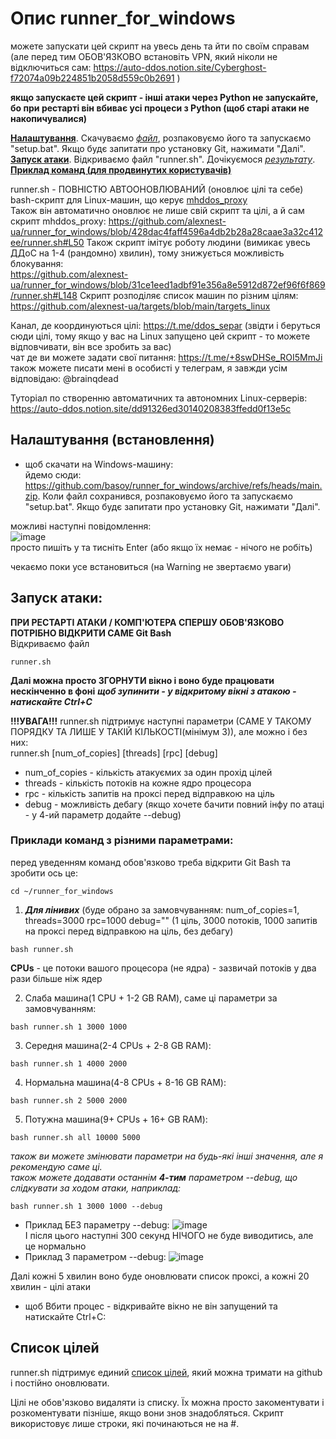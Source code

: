 # Опис runner_for_windows
  
можете запускати цей скрипт на увесь день та йти по своїм справам (але перед тим ОБОВ'ЯЗКОВО встановіть VPN, який ніколи не відключиться сам: https://auto-ddos.notion.site/Cyberghost-f72074a09b224851b2058d559c0b2691 )  

**якщо запускаєте цей скрипт - інші атаки через Python не запускайте, бо при рестарті він вбиває усі процеси з Python (щоб старі атаки не накопичувалися)**
  
[**Налаштування**]().
Скачуваємо [*файл*](https://github.com/basoy/runner_for_windows/archive/refs/heads/main.zip), розпаковуємо його та запускаємо "setup.bat".
Якщо будє запитати про установку Git, нажимати "Далі".  
[**Запуск атаки**](). Відкриваємо файл "runner.sh". Дочікуємося [*результату*](https://user-images.githubusercontent.com/74729549/163039792-0ee47ef5-9cc0-4948-95b8-0eacd7acc0fd.png).  
[**Приклад команд (для продвинутих користувачів)**](https://github.com/alexnest-ua/runner_for_windows#%D0%BF%D1%80%D0%B8%D0%BA%D0%BB%D0%B0%D0%B4%D0%B8-%D0%BA%D0%BE%D0%BC%D0%B0%D0%BD%D0%B4-%D0%B7-%D1%80%D1%96%D0%B7%D0%BD%D0%B8%D0%BC%D0%B8-%D0%BF%D0%B0%D1%80%D0%B0%D0%BC%D0%B5%D1%82%D1%80%D0%B0%D0%BC%D0%B8)  

runner.sh - ПОВНІСТЮ АВТООНОВЛЮВАНИЙ (оновлює цілі та себе) bash-скрипт для Linux-машин, що керує [mhddos_proxy](https://github.com/porthole-ascend-cinnamon/mhddos_proxy)  
Також він автоматично оновлює не лише свій скрипт та цілі, а й сам скрипт mhddos_proxy: https://github.com/alexnest-ua/runner_for_windows/blob/428dac4faff4596a4db2b28a28caae3a32c412ee/runner.sh#L50
Також скрипт імітує роботу людини (вимикає увесь ДДоС на 1-4 (рандомно) хвилин), тому знижується можливість блокування:  
https://github.com/alexnest-ua/runner_for_windows/blob/31ce1eed1adbf91e356a8e5912d872ef96f6f869/runner.sh#L148
Скрипт розподіляє список машин по різним цілям: https://github.com/alexnest-ua/targets/blob/main/targets_linux  

  
Канал, де координуються цілі: https://t.me/ddos_separ (звідти і беруться сюди цілі, тому якщо у вас на Linux запущено цей скрипт - то можете відповчивати, він все зробить за вас)  
чат де ви можете задати свої питання: https://t.me/+8swDHSe_ROI5MmJi  
також можете писати мені в особисті у телеграм, я завжди усім відповідаю: @brainqdead
  
Туторіал по створенню автоматичних та автономних Linux-серверів: https://auto-ddos.notion.site/dd91326ed30140208383ffedd0f13e5c  

## Налаштування (встановлення)
  
* щоб скачати на Windows-машину:  
йдемо сюди: https://github.com/basoy/runner_for_windows/archive/refs/heads/main.zip. Коли файл сохранився, розпаковуємо його та запускаємо "setup.bat".
Якщо будє запитати про установку Git, нажимати "Далі".

можливі наступні повідомлення:  
![image](https://user-images.githubusercontent.com/74729549/163044158-65de0a4f-9f37-4581-8c81-1a4275f95fc4.png)  
просто пишіть y та тисніть Enter (або якщо їх немає - нічого не робіть)  

чекаємо поки усе встановиться (на Warning не звертаємо уваги)  

## Запуск атаки:  
**ПРИ РЕСТАРТІ АТАКИ / КОМП'ЮТЕРА СПЕРШУ ОБОВ'ЯЗКОВО ПОТРІБНО ВІДКРИТИ САМЕ Git Bash**  
Відкриваємо файл
```shell
runner.sh
```
**Далі можна просто ЗГОРНУТИ вікно і воно буде працювати нескінченно в фоні**
***щоб зупинити - у відкритому вікні з атакою - натискайте Ctrl+C***

**!!!УВАГА!!!** runner.sh підтримує наступні параметри (САМЕ У ТАКОМУ ПОРЯДКУ ТА ЛИШЕ У ТАКІЙ КІЛЬКОСТІ(мінімум 3)), але можно і без них:  
runner.sh [num_of_copies] [threads] [rpc] [debug]  
- num_of_copies - кількість атакуємих за один прохід цілей
- threads - кількість потоків на кожне ядро процесора
- rpc - кількість запитів на проксі перед відправкою на ціль
- debug - можливість дебагу (якщо хочете бачити повний інфу по атаці - у 4-ий параметр додайте --debug)
  
### Приклади команд з різними параметрами:
перед уведенням команд обов'язково треба відкрити Git Bash та зробити ось це:
```shell
cd ~/runner_for_windows
```
1. ***Для лінивих*** (буде обрано за замовчуванням: num_of_copies=1, threads=3000 rpc=1000 debug="" (1 ціль, 3000 потоків, 1000 запитів на проксі перед відправкою на ціль, без дебагу)
```shell
bash runner.sh 
```
  
**CPUs** - це потоки вашого процесора (не ядра) - зазвичай потоків у два рази більше ніж ядер  
  
2. Слаба машина(1 CPU + 1-2 GB RAM), саме ці параметри за замовчуванням:
```shell
bash runner.sh 1 3000 1000
```

3. Середня машина(2-4 CPUs + 2-8 GB RAM):
```shell
bash runner.sh 1 4000 2000
```

4. Нормальна машина(4-8 CPUs + 8-16 GB RAM):
```shell
bash runner.sh 2 5000 2000
```

5. Потужна машина(9+ CPUs + 16+ GB RAM):
```shell
bash runner.sh all 10000 5000
```

  
*також ви можете змінювати параметри на будь-які інші значення, але я рекомендую саме ці.*  
*також можете додавати останнім **4-тим** параметром --debug, що слідкувати за ходом атаки, наприклад:*  
```shell
bash runner.sh 1 3000 1000 --debug
```
  
* Приклад БЕЗ параметру --debug:
![image](https://user-images.githubusercontent.com/74729549/163039792-0ee47ef5-9cc0-4948-95b8-0eacd7acc0fd.png)  
І після цього наступні 300 секунд НІЧОГО не буде виводитись, але це нормально
* Приклад З параметром --debug:
![image](https://user-images.githubusercontent.com/74729549/163039933-61d4f19f-fd55-4a24-9f2e-66557f321636.png)  
  
Далі кожні 5 хвилин воно буде оновлювати список проксі, а кожні 20 хвилин - цілі атаки


* щоб Вбити процес - відкривайте вікно не він запущений та натискайте Ctrl+C:  


## Список цілей  

  
runner.sh підтримує единий [список цілей](https://raw.githubusercontent.com/alexnest-ua/targets/main/targets_linux), який можна тримати на github і постійно оновлювати.  
  
  
  
Цілі не обов'язково видаляти із списку. Їх можна просто закоментувати і розкоментувати пізніше, якщо вони знов знадобляться. Скрипт використовує лише строки, які починаються не на #.  
